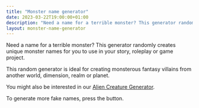 ```yaml
---
title: "Monster name generator"
date: 2023-03-22T19:00:00+01:00
description: "Need a name for a terrible monster? This generator randomly creates unique monster names."
layout: monster-name-generator
---
```


Need a name for a terrible monster? This generator randomly creates unique monster names for you to use in your story, roleplay or game project.

This random generator is ideal for creating monsterous fantasy villains from another world, dimension, realm or planet.

You might also be interested in our <a href="/alien-creature-generator/">Alien Creature Generator</a>.

To generate more fake names, press the button.

